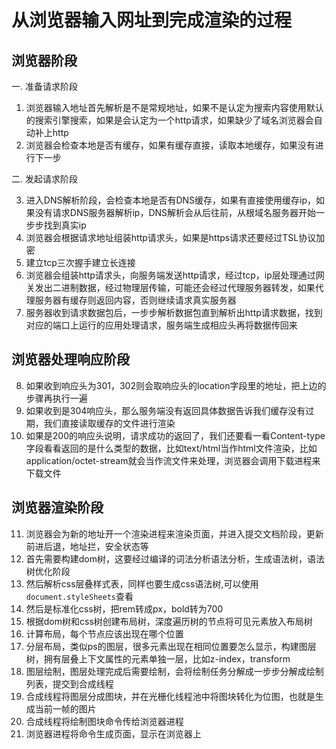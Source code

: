 # 从浏览器输入网址到完成渲染的过程

## 浏览器阶段

一. 准备请求阶段

1. 浏览器输入地址首先解析是不是常规地址，如果不是认定为搜索内容使用默认的搜索引擎搜索，如果是会认定为一个http请求，如果缺少了域名浏览器会自动补上http
2. 浏览器会检查本地是否有缓存，如果有缓存直接，读取本地缓存，如果没有进行下一步

二. 发起请求阶段

3. 进入DNS解析阶段，会检查本地是否有DNS缓存，如果有直接使用缓存ip，如果没有请求DNS服务器解析ip，DNS解析会从后往前，从根域名服务器开始一步步找到真实ip
4. 浏览器会根据请求地址组装http请求头，如果是https请求还要经过TSL协议加密
5. 建立tcp三次握手建立长连接
6. 浏览器会组装http请求头，向服务端发送http请求，经过tcp，ip层处理通过网关发出二进制数据，经过物理层传输，可能还会经过代理服务器转发，如果代理服务器有缓存则返回内容，否则继续请求真实服务器
7. 服务器收到请求数据包后，一步步解析数据包直到解析出http请求数据，找到对应的端口上运行的应用处理请求，服务端生成相应头再将数据传回来

## 浏览器处理响应阶段

8. 如果收到响应头为301，302则会取响应头的location字段里的地址，把上边的步骤再执行一遍
9. 如果收到是304响应头，那么服务端没有返回具体数据告诉我们缓存没有过期，我们直接读取缓存的文件进行渲染
10. 如果是200的响应头说明，请求成功的返回了，我们还要看一看Content-type字段看看返回的是什么类型的数据，比如text/html当作html文件渲染，比如application/octet-stream就会当作流文件来处理，浏览器会调用下载进程来下载文件

## 浏览器渲染阶段

11. 浏览器会为新的地址开一个渲染进程来渲染页面，并进入提交文档阶段，更新前进后退，地址拦，安全状态等
12. 首先需要构建dom树，这要经过编译的词法分析语法分析，生成语法树，语法树优化阶段
13. 然后解析css层叠样式表，同样也要生成css语法树,可以使用`document.styleSheets`查看
14. 然后是标准化css树，把rem转成px，bold转为700
15. 根据dom树和css树创建布局树，深度遍历树的节点将可见元素放入布局树
16. 计算布局，每个节点应该出现在哪个位置
17. 分层布局，类似ps的图层，很多元素出现在相同位置要怎么显示，构建图层树，拥有层叠上下文属性的元素单独一层，比如z-index，transform
18. 图层绘制，图层处理完成后需要绘制，会将绘制任务分解成一步步分解成绘制列表，提交到合成线程
19. 合成线程将图层分成图块，并在光栅化线程池中将图块转化为位图，也就是生成当前一帧的图片
20. 合成线程将绘制图块命令传给浏览器进程
21. 浏览器进程将命令生成页面，显示在浏览器上

